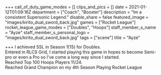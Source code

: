 +++
call_of_duty_game_modes = []
clips_and_pics = []
date = 2021-01-12T01:09:16Z
department = ["Coach", "Booster"]
description = "Im a consistent Supersonic Legend."
disable_share = false
featured_image = "images/kirito_dual_sword_back.jpg"
games = ["Rocket League"]
rocket_league_game_modes = ["Doubles", "Hoops"]
staff_member_s_name = "Ayze"
staff_member_s_personal_logo = "images/kirito_dual_sword_back.jpg"
tags = ["scene"]
title = "Ayze"

+++
I achieved SSL in Season 1(15) for Doubles.  
 Entered in RLCS Grid, I started playing this game in hopes to become Semi-pro or even a Pro so I've come a long way since I started.  
 Reached Top 100 Hoops Players 11/24.  
 Reached Grand Champion on my 4th Season Playing Rocket League